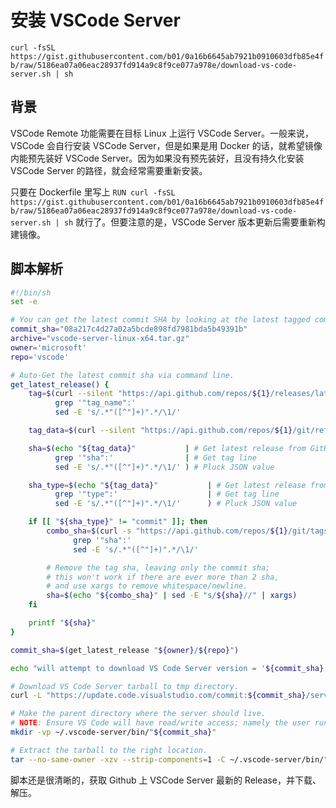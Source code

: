 <!--
 * @Author: HaoTian Qi
 * @Date: 2022-04-09 09:32:08
 * @Description: 
 * @LastEditors: HaoTian Qi
 * @LastEditTime: 2022-04-09 09:38:42
-->

# 安装 VSCode Server

`curl -fsSL https://gist.githubusercontent.com/b01/0a16b6645ab7921b0910603dfb85e4fb/raw/5186ea07a06eac28937fd914a9c8f9ce077a978e/download-vs-code-server.sh | sh`

## 背景

VSCode Remote 功能需要在目标 Linux 上运行 VSCode Server。一般来说，VSCode 会自行安装 VSCode Server，但是如果是用 Docker 的话，就希望镜像内能预先装好 VSCode Server。因为如果没有预先装好，且没有持久化安装 VSCode Server 的路径，就会经常需要重新安装。

只要在 Dockerfile 里写上 `RUN curl -fsSL https://gist.githubusercontent.com/b01/0a16b6645ab7921b0910603dfb85e4fb/raw/5186ea07a06eac28937fd914a9c8f9ce077a978e/download-vs-code-server.sh | sh` 就行了。但要注意的是，VSCode Server 版本更新后需要重新构建镜像。

## 脚本解析

```sh
#!/bin/sh
set -e

# You can get the latest commit SHA by looking at the latest tagged commit here: https://github.com/microsoft/vscode/releases
commit_sha="08a217c4d27a02a5bcde898fd7981bda5b49391b"
archive="vscode-server-linux-x64.tar.gz"
owner='microsoft'
repo='vscode'

# Auto-Get the latest commit sha via command line.
get_latest_release() {
    tag=$(curl --silent "https://api.github.com/repos/${1}/releases/latest" | # Get latest release from GitHub API
          grep '"tag_name":'                                              | # Get tag line
          sed -E 's/.*"([^"]+)".*/\1/'                                    ) # Pluck JSON value

    tag_data=$(curl --silent "https://api.github.com/repos/${1}/git/ref/tags/${tag}")

    sha=$(echo "${tag_data}"           | # Get latest release from GitHub API
          grep '"sha":'                | # Get tag line
          sed -E 's/.*"([^"]+)".*/\1/' ) # Pluck JSON value

    sha_type=$(echo "${tag_data}"           | # Get latest release from GitHub API
          grep '"type":'                    | # Get tag line
          sed -E 's/.*"([^"]+)".*/\1/'      ) # Pluck JSON value

    if [[ "${sha_type}" != "commit" ]]; then
        combo_sha=$(curl -s "https://api.github.com/repos/${1}/git/tags/${sha}" | # Get latest release from GitHub API
              grep '"sha":'                                                     | # Get tag line
              sed -E 's/.*"([^"]+)".*/\1/'                                      ) # Pluck JSON value

        # Remove the tag sha, leaving only the commit sha;
        # this won't work if there are ever more than 2 sha,
        # and use xargs to remove whitespace/newline.
        sha=$(echo "${combo_sha}" | sed -E "s/${sha}//" | xargs)
    fi

    printf "${sha}"
}

commit_sha=$(get_latest_release "${owner}/${repo}")

echo "will attempt to download VS Code Server version = '${commit_sha}'"

# Download VS Code Server tarball to tmp directory.
curl -L "https://update.code.visualstudio.com/commit:${commit_sha}/server-linux-x64/stable" -o "/tmp/${archive}"

# Make the parent directory where the server should live.
# NOTE: Ensure VS Code will have read/write access; namely the user running VScode or container user.
mkdir -vp ~/.vscode-server/bin/"${commit_sha}"

# Extract the tarball to the right location.
tar --no-same-owner -xzv --strip-components=1 -C ~/.vscode-server/bin/"${commit_sha}" -f "/tmp/${archive}"
```

脚本还是很清晰的，获取 Github 上 VSCode Server 最新的 Release，并下载、解压。
